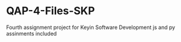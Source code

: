 # QAP-4-Files-SKP
Fourth assignment project for Keyin Software Development
js and py assinments included
